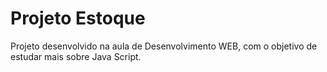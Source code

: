 # Projeto Estoque
Projeto desenvolvido na aula de Desenvolvimento WEB, com o objetivo de estudar mais sobre Java Script.

